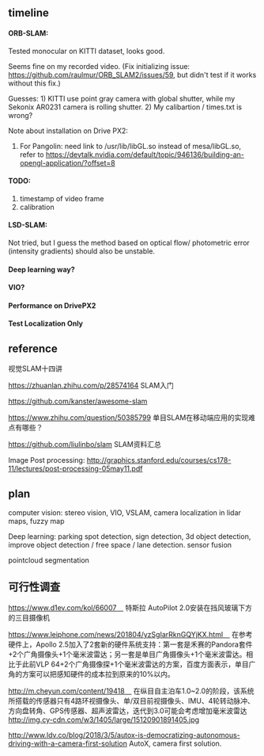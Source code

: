 ## timeline

#### ORB-SLAM: 
Tested monocular on KITTI dataset, looks good.

Seems fine on my recorded video. (Fix initializing issue: https://github.com/raulmur/ORB_SLAM2/issues/59, but didn't test if it works without this fix.)

Guesses: 1) KITTI use point gray camera with global shutter, while my Sekonix AR0231 camera is rolling shutter. 
2) My calibartion / times.txt is wrong?

Note about installation on Drive PX2:
1) For Pangolin: need link to /usr/lib/libGL.so instead of mesa/libGL.so, refer to https://devtalk.nvidia.com/default/topic/946136/building-an-opengl-application/?offset=8


#### TODO: 
1) timestamp of video frame
2) calibration

#### LSD-SLAM:
Not tried, but I guess the method based on optical flow/ photometric error (intensity gradients) should also be unstable.

#### Deep learning way?
#### VIO?
#### Performance on DrivePX2
#### Test Localization Only

## reference
视觉SLAM十四讲

https://zhuanlan.zhihu.com/p/28574164 SLAM入门

https://github.com/kanster/awesome-slam

https://www.zhihu.com/question/50385799  单目SLAM在移动端应用的实现难点有哪些？

https://github.com/liulinbo/slam SLAM资料汇总

Image Post processing: http://graphics.stanford.edu/courses/cs178-11/lectures/post-processing-05may11.pdf


## plan
computer vision: stereo vision, VIO, VSLAM, camera localization in lidar maps, fuzzy map

Deep learning: parking spot detection, sign detection, 3d object detection, improve object detection / free space / lane detection.
sensor fusion

pointcloud segmentation

## 可行性调查
https://www.d1ev.com/kol/66007　
特斯拉 AutoPilot 2.0安装在挡风玻璃下方的三目摄像机

https://www.leiphone.com/news/201804/yzSgIarRknGQYjKX.html　
在参考硬件上，Apollo 2.5加入了2套新的硬件系统支持：第一套是禾赛的Pandora套件+2个广角摄像头+1个毫米波雷达；另一套是单目广角摄像头+1个毫米波雷达。相比于此前VLP 64+2个广角摄像探+1个毫米波雷达的方案，百度方面表示，单目广角的方案可以把感知硬件的成本拉到原来的10%以内。

http://m.cheyun.com/content/19418　
在纵目自主泊车1.0~2.0的阶段，该系统所搭载的传感器只有4路环视摄像头、单/双目前视摄像头、IMU、4轮转动脉冲、方向盘转角、GPS传感器、超声波雷达，迭代到3.0可能会考虑增加毫米波雷达
http://img.cy-cdn.com/w3/1405/large/15120901891405.jpg

http://www.ldv.co/blog/2018/3/5/autox-is-democratizing-autonomous-driving-with-a-camera-first-solution
AutoX, camera first solution.

